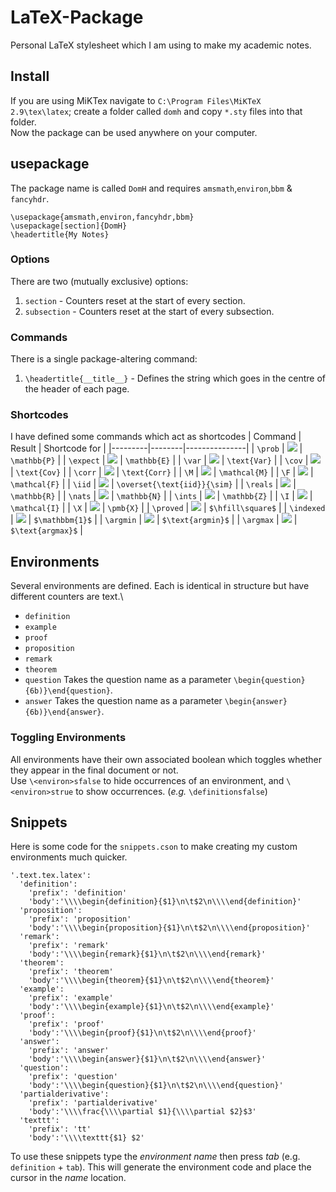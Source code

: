# LaTeX-Package
Personal LaTeX stylesheet which I am using to make my academic notes.

## Install
If you are using MiKTex navigate to `C:\Program Files\MiKTeX 2.9\tex\latex`; create a folder called `domh` and copy `*.sty` files into that folder.\
Now the package can be used anywhere on your computer.

## usepackage
The package name is called `DomH` and requires `amsmath`,`environ`,`bbm` & `fancyhdr`.
```
\usepackage{amsmath,environ,fancyhdr,bbm}
\usepackage[section]{DomH}
\headertitle{My Notes}
```
### Options
There are two (mutually exclusive) options:
1. `section` - Counters reset at the start of every section.
2. `subsection` - Counters reset at the start of every subsection.

### Commands
There is a single package-altering command:
1. `\headertitle{__title__}` - Defines the string which goes in the centre of the header of each page.

### Shortcodes
I have defined some commands which act as shortcodes
| Command | Result | Shortcode for |
|---------|--------|---------------|
| `\prob` | <img src="https://latex.codecogs.com/gif.latex?\mathbb{P}" />  | `\mathbb{P}` |
| `\expect` | <img src="https://latex.codecogs.com/gif.latex?\mathbb{E}" />  | `\mathbb{E}` |
| `\var` | <img src="https://latex.codecogs.com/gif.latex?\text{Var}" />  | `\text{Var}` |
| `\cov` | <img src="https://latex.codecogs.com/gif.latex?\text{Cov}" />  | `\text{Cov}` |
| `\corr` | <img src="https://latex.codecogs.com/gif.latex?\text{Corr}" /> | `\text{Corr}` |
| `\M` | <img src="https://latex.codecogs.com/gif.latex?\mathcal{M}" />  | `\mathcal{M}` |
| `\F` | <img src="https://latex.codecogs.com/gif.latex?\mathcal{F}" />  | `\mathcal{F}` |
| `\iid` | <img src="https://latex.codecogs.com/gif.latex?\overset{\text{iid}}{\sim}" />  | `\overset{\text{iid}}{\sim}` |
| `\reals` | <img src="https://latex.codecogs.com/gif.latex?\mathbb{R}" />  | `\mathbb{R}` |
| `\nats` | <img src="https://latex.codecogs.com/gif.latex?\mathbb{N}" />  | `\mathbb{N}` |
| `\ints` | <img src="https://latex.codecogs.com/gif.latex?\mathbb{Z}" />  | `\mathbb{Z}` |
| `\I` | <img src="https://latex.codecogs.com/gif.latex?\mathcal{I}" />  | `\mathcal{I}` |
| `\X` | <img src="https://latex.codecogs.com/gif.latex?\pmb{X}" />  | `\pmb{X}` |
| `\proved` | <img src="https://latex.codecogs.com/gif.latex?\square" />  | `$\hfill\square$` |
| `\indexed` | <img src="https://latex.codecogs.com/gif.latex?\mathbbm{1}" />  | `$\mathbbm{1}$` |
| `\argmin` | <img src="https://latex.codecogs.com/gif.latex?\text{argmin}" />  | `$\text{argmin}$` |
| `\argmax` | <img src="https://latex.codecogs.com/gif.latex?\text{argmax}" />  | `$\text{argmax}$` |

## Environments
Several environments are defined. Each is identical in structure but have different counters are text.\
- `definition`
- `example`
- `proof`
- `proposition`
- `remark`
- `theorem`
- `question` Takes the question name as a parameter `\begin{question}{6b)}\end{question}`.
- `answer` Takes the question name as a parameter `\begin{answer}{6b)}\end{answer}`.

### Toggling Environments
All environments have their own associated boolean which toggles whether they appear in the final document or not.\
Use `\<environ>sfalse` to hide occurrences of an environment, and `\<environ>strue` to show occurrences. (*e.g.* `\definitionsfalse`)


## Snippets
Here is some code for the `snippets.cson` to make creating my custom environments much quicker.
```
'.text.tex.latex':
  'definition':
    'prefix': 'definition'
    'body':'\\\\begin{definition}{$1}\n\t$2\n\\\\end{definition}'
  'proposition':
    'prefix': 'proposition'
    'body':'\\\\begin{proposition}{$1}\n\t$2\n\\\\end{proposition}'
  'remark':
    'prefix': 'remark'
    'body':'\\\\begin{remark}{$1}\n\t$2\n\\\\end{remark}'
  'theorem':
    'prefix': 'theorem'
    'body':'\\\\begin{theorem}{$1}\n\t$2\n\\\\end{theorem}'
  'example':
    'prefix': 'example'
    'body':'\\\\begin{example}{$1}\n\t$2\n\\\\end{example}'
  'proof':
    'prefix': 'proof'
    'body':'\\\\begin{proof}{$1}\n\t$2\n\\\\end{proof}'
  'answer':
    'prefix': 'answer'
    'body':'\\\\begin{answer}{$1}\n\t$2\n\\\\end{answer}'
  'question':
    'prefix': 'question'
    'body':'\\\\begin{question}{$1}\n\t$2\n\\\\end{question}'
  'partialderivative':
    'prefix': 'partialderivative'
    'body':'\\\\frac{\\\\partial $1}{\\\\partial $2}$3'
  'texttt':
    'prefix': 'tt'
    'body':'\\\\texttt{$1} $2'
```
To use these snippets type the *environment name* then press *tab* (e.g. `definition` + `tab`). This will generate the environment code and place the cursor in the *name* location.
